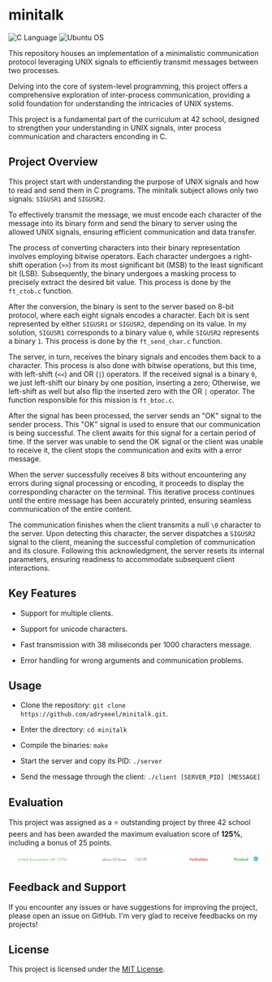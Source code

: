 # minitalk

![C Language](https://img.shields.io/badge/C-00599C?style=for-the-badge&logo=c&logoColor=white)
![Ubuntu OS](https://img.shields.io/badge/Ubuntu-E95420?style=for-the-badge&logo=ubuntu&logoColor=white)

This repository houses an implementation of a minimalistic communication protocol leveraging UNIX signals to efficiently transmit messages between two processes.

Delving into the core of system-level programming, this project offers a comprehensive exploration of inter-process communication, providing a solid foundation for understanding the intricacies of UNIX systems.

This project is a fundamental part of the curriculum at 42 school, designed to strengthen your understanding in UNIX signals, inter process communication and characters enconding in C.

## Project Overview

This project start with understanding the purpose of UNIX signals and how to read and send them in C programs. The minitalk subject allows only two signals: `SIGUSR1` and `SIGUSR2`.

To effectively transmit the message, we must encode each character of the message into its binary form and send the binary to server using the allowed UNIX signals, ensuring efficient communication and data transfer.

The process of converting characters into their binary representation involves employing bitwise operators. Each character undergoes a right-shift operation (`>>`) from its most significant bit (MSB) to the least significant bit (LSB). Subsequently, the binary undergoes a masking process to precisely extract the desired bit value. This process is done by the `ft_ctob.c` function.

After the conversion, the binary is sent to the server based on 8-bit protocol, where each eight signals encodes a character. Each bit is sent represented by either `SIGUSR1` or `SIGUSR2`, depending on its value. In my solution, `SIGUSR1` corresponds to a binary value `0`, while `SIGUSR2` represents a binary `1`. This process is done by the `ft_send_char.c` function.

The server, in turn, receives the binary signals and encodes them back to a character. This process is also done with bitwise operations, but this time, with left-shift (`<<`) and OR (`|`) operators. If the received signal is a binary `0`, we just left-shift our binary by one position, inserting a zero; Otherwise, we left-shift as well but also flip the inserted zero with the OR `|` operator. The function responsible for this mission is `ft_btoc.c`.

After the signal has been processed, the server sends an "OK" signal to the sender process. This "OK" signal is used to ensure that our communication is being successful. The client awaits for this signal for a certain period of time. If the server was unable to send the OK signal or the client was unable to receive it, the client stops the communication and exits with a error message.

When the server successfully receives 8 bits without encountering any errors during signal processing or encoding, it proceeds to display the corresponding character on the terminal. This iterative process continues until the entire message has been accurately printed, ensuring seamless communication of the entire content.

The communication finishes when the client transmits a null `\0` character to the server. Upon detecting this character, the server dispatches a `SIGUSR2` signal to the client, meaning the successful completion of communication and its closure. Following this acknowledgment, the server resets its internal parameters, ensuring readiness to accommodate subsequent client interactions.

## Key Features

- Support for multiple clients.

- Support for unicode characters.

- Fast transmission with 38 miliseconds per 1000 characters message.

- Error handling for wrong arguments and communication problems.

## Usage

- Clone the repository: `git clone https://github.com/adryeeel/minitalk.git`.

- Enter the directory: `cd minitalk`

- Compile the binaries: `make`

- Start the server and copy its PID: `./server`

- Send the message through the client: `./client [SERVER_PID] [MESSAGE]`

## Evaluation

This project was assigned as a ⭐ outstanding project by three 42 school peers and has been awarded the maximum evaluation score of **125%**, including a bonus of 25 points.

![Score 125%](README/evaluation-score.png)

## Feedback and Support

If you encounter any issues or have suggestions for improving the project, please open an issue on GitHub. I'm very glad to receive feedbacks on my projects!

## License

This project is licensed under the [MIT License](LICENSE).
